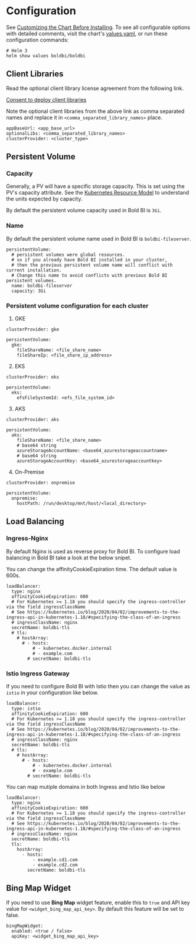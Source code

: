# Configuration

See [Customizing the Chart Before Installing](https://helm.sh/docs/intro/using_helm/#customizing-the-chart-before-installing).
To see all configurable options with detailed comments, visit the chart's [values.yaml](../boldbi/values.yaml), or run these configuration commands:

```console
# Helm 3
helm show values boldbi/boldbi
```

## Client Libraries

Read the optional client library license agreement from the following link.

[Consent to deploy client libraries](../docs/consent-to-deploy-client-libraries.md)

Note the optional client libraries from the above link as comma separated names and replace it in `<comma_separated_library_names>` place.

```console
appBaseUrl: <app_base_url>
optionalLibs: <comma_separated_library_names>
clusterProvider: <cluster_type>
```

## Persistent Volume

### Capacity

Generally, a PV will have a specific storage capacity. This is set using the PV's capacity attribute. See the [Kubernetes Resource Model](https://git.k8s.io/community/contributors/design-proposals/scheduling/resources.md) to understand the units expected by capacity.

By default the persistent volume capacity used in Bold BI is `3Gi`. 

### Name

By default the persistent volume name used in Bold BI is `boldbi-fileserver`. 

```console
persistentVolume:
  # persistent volumes were global resources. 
  # so if you already have Bold BI installed in your cluster, 
  # then the previous persistent volume name will conflict with current installation.
  # Change this name to avoid conflicts with previous Bold BI persistent volumes.
  name: boldbi-fileserver
  capacity: 3Gi
```

### Persistent volume configuration for each cluster

1. GKE

```console
clusterProvider: gke
    
persistentVolume:
  gke:
    fileShareName: <file_share_name>
    fileShareIp: <file_share_ip_address>
```

2. EKS

```console
clusterProvider: eks
    
persistentVolume:
  eks:
    efsFileSystemId: <efs_file_system_id>
```

3. AKS

```console
clusterProvider: aks
    
persistentVolume:
  aks:
    fileShareName: <file_share_name>
    # base64 string
    azureStorageAccountName: <base64_azurestorageaccountname>
    # base64 string
    azureStorageAccountKey: <base64_azurestorageaccountkey>
```

4. On-Premise

```console
clusterProvider: onpremise
    
persistentVolume:
  onpremise:
    hostPath: /run/desktop/mnt/host/<local_directory>
```


## Load Balancing

### Ingress-Nginx

By default Nginx is used as reverse proxy for Bold BI. To configure load balancing in Bold BI take a look at the below snipet. 

You can change the affinityCookieExpiration time. The default value is 600s.

```console
loadBalancer:
  type: nginx
  affinityCookieExpiration: 600
  # For Kubernetes >= 1.18 you should specify the ingress-controller via the field ingressClassName
  # See https://kubernetes.io/blog/2020/04/02/improvements-to-the-ingress-api-in-kubernetes-1.18/#specifying-the-class-of-an-ingress
  # ingressClassName: nginx
  secretName: boldbi-tls
  # tls:
    # hostArray:
      # - hosts: 
          # - kubernetes.docker.internal
          # - example.com
        # secretName: boldbi-tls
```

### Istio Ingress Gateway

If you need to configure Bold BI with Istio then you can change the value as `istio` in your configuration like below.

```console
loadBalancer:
  type: istio
  affinityCookieExpiration: 600
  # For Kubernetes >= 1.18 you should specify the ingress-controller via the field ingressClassName
  # See https://kubernetes.io/blog/2020/04/02/improvements-to-the-ingress-api-in-kubernetes-1.18/#specifying-the-class-of-an-ingress
  # ingressClassName: nginx
  secretName: boldbi-tls
  # tls:
    # hostArray:
      # - hosts: 
          # - kubernetes.docker.internal
          # - example.com
        # secretName: boldbi-tls
```

You can map mutiple domains in both Ingress and Istio like below

```console
loadBalancer:
  type: nginx
  affinityCookieExpiration: 600
  # For Kubernetes >= 1.18 you should specify the ingress-controller via the field ingressClassName
  # See https://kubernetes.io/blog/2020/04/02/improvements-to-the-ingress-api-in-kubernetes-1.18/#specifying-the-class-of-an-ingress
  # ingressClassName: nginx
  secretName: boldbi-tls
  tls:
    hostArray:
      - hosts: 
          - example.cd1.com
          - example.cd2.com
        secretName: boldbi-tls
```


## Bing Map Widget

If you need to use **Bing Map** widget feature, enable this to `true` and API key value for `<widget_bing_map_api_key>`. By default this feature will be set to false.

```console
bingMapWidget:
  enabled: <true / false>
  apiKey: <widget_bing_map_api_key>
```
